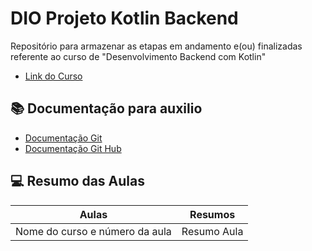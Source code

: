 # DIO Projeto Kotlin Backend   

Repositório para armazenar as etapas em andamento e(ou) finalizadas referente ao curso de "Desenvolvimento Backend com Kotlin"
 - [Link do Curso](https://web.dio.me/track/962455c6-8d3f-492a-b916-f49823abb067)

## 📚 Documentação para auxilio 
 - [Documentação Git](https://git-scm.com.doc)
 - [Documentação Git Hub](https://docs.github.com/)

## 💻 Resumo das Aulas
| Aulas | Resumos |
|-------|---------|
| Nome do curso e número da aula | Resumo Aula |

